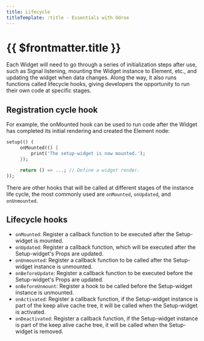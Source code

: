 ```yaml
---
title: Lifecycle
titleTemplate: :title · Essentials with Odroe
---
```


# {{ $frontmatter.title }}

Each Widget will need to go through a series of initialization steps after use, such as Signal listening, mounting the Widget instance to Element, etc., and updating the widget when data changes. Along the way, it also runs functions called lifecycle hooks, giving developers the opportunity to run their own code at specific stages.

## Registration cycle hook

For example, the onMounted hook can be used to run code after the Widget has completed its initial rendering and created the Element node:

```dart
setup(() (
     onMounted(() {
         print('The setup-widget is now mounted.');
     });

     return () => ...; // Define a widget render.
));
```

There are other hooks that will be called at different stages of the instance life cycle, the most commonly used are `onMounted`, `onUpdated`, and `onUnmounted`.

## Lifecycle hooks

- `onMounted`: Register a callback function to be executed after the Setup-widget is mounted.
- `onUpdated`: Register a callback function, which will be executed after the Setup-widget's Props are updated.
- `onUnmounted`: Register a callback function to be called after the Setup-widget instance is unmounted.
- `onBeforeUpdate`: Register a callback function to be executed before the Setup-widget's Props are updated.
- `onBeforeUnmount`: Register a hook to be called before the Setup-widget instance is unmounted.
- `onActivated`: Register a callback function, if the Setup-widget instance is part of the keep alive cache tree, it will be called when the Setup-widget is activated.
- `onDeactivated`: Register a callback function, if the Setup-widget instance is part of the keep alive cache tree, it will be called when the Setup-widget is removed.
